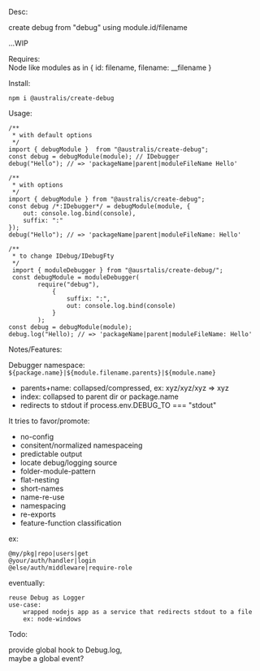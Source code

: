 Desc:  

create debug from "debug" using module.id/filename  

...WIP

Requires:  
    Node like modules as in  { id: filename, filename: __filename }

Install:  

    npm i @australis/create-debug

Usage:

    /** 
     * with default options
     */
    import { debugModule }  from "@australis/create-debug";
    const debug = debugModule(module); // IDebugger
    debug("Hello"); // => 'packageName|parent|moduleFileName Hello'

    /** 
     * with options 
     */
    import { debugModule } from "@australis/create-debug";
    const debug /*:IDebugger*/ = debugModule(module, {
        out: console.log.bind(console),
        suffix: ":"
    });    
    debug("Hello"); // => 'packageName|parent|moduleFileName: Hello'

    /** 
     * to change IDebug/IDebugFty 
     */
     import { moduleDebugger } from "@ausrtalis/create-debug/";
     const debugModule = moduleDebugger(
            require("debug"), 
                { 
                    suffix: ":", 
                    out: console.log.bind(console)
                }
            );
    const debug = debugModule(module);
    debug.log("Hello); // => 'packageName|parent|moduleFileName: Hello'

Notes/Features:  

Debugger namespace: `${package.name}|${module.filename.parents}|${module.name}`

- parents+name: collapsed/compressed, ex: xyz/xyz/xyz => xyz  
- index: collapsed to parent dir or package.name  
- redirects to stdout if process.env.DEBUG_TO === "stdout"  

It tries to favor/promote:    
 - no-config
 - consitent/normalized namespaceing 
 - predictable output
 - locate debug/logging source
 - folder-module-pattern
 - flat-nesting
 - short-names
 - name-re-use
 - namespacing
 - re-exports
 - feature-function classification  

 ex:

    @my/pkg|repo|users|get
    @your/auth/handler|login
    @else/auth/middleware|require-role

eventually:

    reuse Debug as Logger  
    use-case:   
        wrapped nodejs app as a service that redirects stdout to a file  
        ex: node-windows

Todo:   

provide global hook to Debug.log,  
maybe a global event?